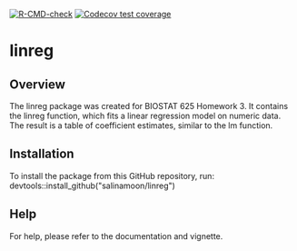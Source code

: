 <!-- badges: start -->
  [![R-CMD-check](https://github.com/salinamoon/linreg/actions/workflows/R-CMD-check.yaml/badge.svg)](https://github.com/salinamoon/linreg/actions/workflows/R-CMD-check.yaml)
  [![Codecov test coverage](https://codecov.io/gh/salinamoon/linreg/branch/main/graph/badge.svg)](https://app.codecov.io/gh/salinamoon/linreg?branch=main)
  <!-- badges: end -->
  
linreg
=======

Overview
-----------

The linreg package was created for BIOSTAT 625 Homework 3. 
It contains the linreg function, which fits a linear regression model on numeric data. 
The result is a table of coefficient estimates, similar to the lm function.

Installation
-----------

To install the package from this GitHub repository, run:
devtools::install_github("salinamoon/linreg")

Help
-----------

For help, please refer to the documentation and vignette. 
